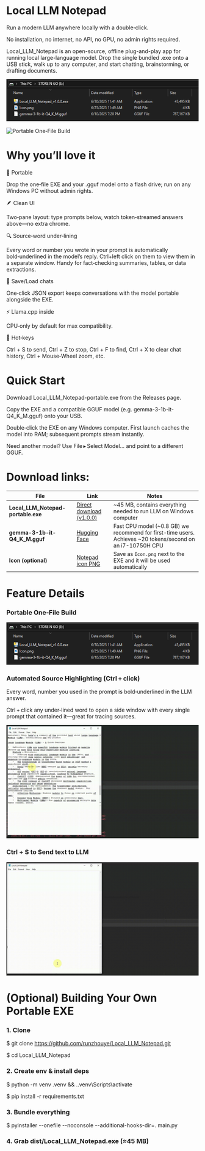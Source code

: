 # Local LLM Notepad
Run a modern LLM anywhere locally with a double‑click. 

No installation, no internet, no API, no GPU, no admin rights required. 

Local_LLM_Notepad is an open-source, offline plug-and-play app for running local large-language model. Drop the single bundled .exe onto a USB stick, walk up to any computer, and start chatting, brainstorming, or drafting documents. 

![Portable One‑File Build](Images/Screenshot1.png)

![Portable One‑File Build](Images/combined.gif)

# Why you’ll love it

🔌 Portable

Drop the one‑file EXE and your .gguf model onto a flash drive; run on any Windows PC without admin rights.

🪶 Clean UI

Two‑pane layout: type prompts below, watch token‑streamed answers above—no extra chrome.

🔍 Source‑word under‑lining

Every word or number you wrote in your prompt is automatically bold‑underlined in the model’s reply. Ctrl+left click on them to view them in a separate window. Handy for fact‑checking summaries, tables, or data extractions.

💾 Save/Load chats

One‑click JSON export keeps conversations with the model portable alongside the EXE.

⚡ Llama.cpp inside

CPU‑only by default for max compatibility.

🎹 Hot‑keys

Ctrl + S to send, Ctrl + Z to stop, Ctrl + F to find, Ctrl + X to clear chat history, Ctrl + Mouse‑Wheel zoom, etc.


# Quick Start

Download Local_LLM_Notepad-portable.exe from the Releases page.

Copy the EXE and a compatible GGUF model (e.g. gemma-3-1b-it-Q4_K_M.gguf) onto your USB.

Double‑click the EXE on any Windows computer. First launch caches the model into RAM; subsequent prompts stream instantly.

Need another model? Use File ▸ Select Model… and point to a different GGUF.


# Download links:


| File | Link | Notes |
|------|------|-------|
| **Local_LLM_Notepad-portable.exe** | [Direct download (v1.0.0)](https://github.com/runzhouye/Local_LLM_Notepad/releases/download/v1.0.0/Local_LLM_Notepad_v1.0.0.exe) | ~45 MB, contains everything needed to run LLM on Windows computer |
| **gemma-3-1b-it-Q4_K_M.gguf** | [Hugging Face](https://huggingface.co/ggml-org/gemma-3-1b-it-GGUF/tree/main) | Fast CPU model (~0.8 GB) we recommend for first-time users. Achieves ~20 tokens/second on an i7-10750H CPU |
| **Icon (optional)** | [Notepad icon PNG](https://upload.wikimedia.org/wikipedia/commons/c/c9/Windows_Notepad_icon.png) | Save as `Icon.png` next to the EXE and it will be used automatically |


# Feature Details

### Portable One‑File Build

![Portable One‑File Build](Images/Screenshot1.png)


### Automated Source Highlighting (Ctrl + click)

Every word, number you used in the prompt is bold‑underlined in the LLM answer.  

Ctrl + click any under‑lined word to open a side window with every single prompt that contained it—great for tracing sources.

![bold_text_demo](Images/bold_text_demo.gif)

### Ctrl + S to Send text to LLM

![CtrlS](Images/CtrlS.gif)


# (Optional) Building Your Own Portable EXE
### 1. Clone

$ git clone https://github.com/runzhouye/Local_LLM_Notepad.git

$ cd Local_LLM_Notepad

### 2. Create env & install deps

$ python -m venv .venv && .\.venv\Scripts\activate

$ pip install -r requirements.txt

### 3. Bundle everything

$ pyinstaller --onefile --noconsole --additional-hooks-dir=. main.py

### 4. Grab dist/Local_LLM_Notepad.exe (≈45 MB)


